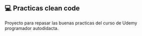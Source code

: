 ## 💻 Practicas clean code
Proyecto para repasar las buenas practicas del curso de Udemy programador autodidacta.

